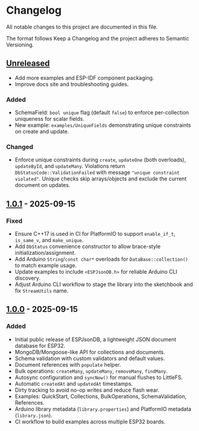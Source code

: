 # Changelog

All notable changes to this project are documented in this file.

The format follows Keep a Changelog and the project adheres to Semantic Versioning.

## [Unreleased]
- Add more examples and ESP-IDF component packaging.
- Improve docs site and troubleshooting guides.
### Added
- SchemaField: `bool unique` flag (default `false`) to enforce per-collection uniqueness for scalar fields.
- New example: `examples/UniqueFields` demonstrating unique constraints on create and update.
### Changed
- Enforce unique constraints during `create`, `updateOne` (both overloads), `updateById`, and `updateMany`.
  Violations return `DbStatusCode::ValidationFailed` with message `"unique constraint violated"`.
  Unique checks skip arrays/objects and exclude the current document on updates.

## [1.0.1] - 2025-09-15
### Fixed
- Ensure C++17 is used in CI for PlatformIO to support `enable_if_t`, `is_same_v`, and `make_unique`.
- Add `DbStatus` convenience constructor to allow brace-style initialization/assignment.
- Add Arduino `String`/`const char*` overloads for `DataBase::collection()` to match example usage.
- Update examples to include `<ESPJsonDB.h>` for reliable Arduino CLI discovery.
- Adjust Arduino CLI workflow to stage the library into the sketchbook and fix `StreamUtils` name.

## [1.0.0] - 2025-09-15
### Added
- Initial public release of ESPJsonDB, a lightweight JSON document database for ESP32.
- MongoDB/Mongoose-like API for collections and documents.
- Schema validation with custom validators and default values.
- Document references with `populate` helper.
- Bulk operations: `createMany`, `updateMany`, `removeMany`, `findMany`.
- Autosync configuration and `syncNow()` for manual flushes to LittleFS.
- Automatic `createdAt` and `updatedAt` timestamps.
- Dirty tracking to avoid no-op writes and reduce flash wear.
- Examples: QuickStart, Collections, BulkOperations, SchemaValidation, References.
- Arduino library metadata (`library.properties`) and PlatformIO metadata (`library.json`).
- CI workflow to build examples across multiple ESP32 boards.

[Unreleased]: https://github.com/ESPToolKit/esp-jsondb/compare/v1.0.1...HEAD
[1.0.1]: https://github.com/ESPToolKit/esp-jsondb/releases/tag/v1.0.1
[1.0.0]: https://github.com/ESPToolKit/esp-jsondb/releases/tag/v1.0.0
